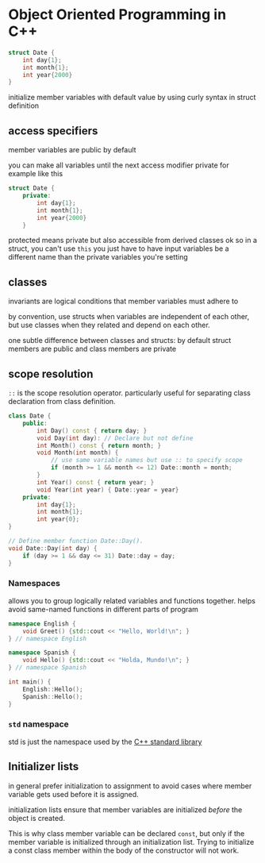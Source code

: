 # Object Oriented Programming in C++

```cpp
struct Date {
    int day{1};
    int month{1};
    int year{2000}
}
```

initialize member variables with default value by using 
curly syntax in struct definition

## access specifiers
 member variables are public by default

you can make all variables until the next access modifier 
private for example like this

```cpp
struct Date {
    private:
        int day{1};
        int month{1};
        int year{2000}
    }
```

protected means private but also accessible from derived classes ok so in a struct, you can't use `this` you just have to have input variables be a different name than the private variables you're setting 

## classes
invariants are logical conditions that member variables must adhere to

by convention, use structs when variables are independent of each other, but use classes when they related and depend on each other. 

one subtle difference between classes and structs: by default struct members are public and class members are private

## scope resolution
`::` is the scope resolution operator. particularly useful for separating class declaration from class definition.

```cpp
class Date {
    public:
        int Day() const { return day; }
        void Day(int day): // Declare but not define
        int Month() const { return month; }
        void Month(int month) {
            // use same variable names but use :: to specify scope
            if (month >= 1 && month <= 12) Date::month = month;
        }
        int Year() const { return year; }
        void Year(int year) { Date::year = year}
    private:
        int day{1};
        int month{1};
        int year{0};
}

// Define member function Date::Day().
void Date::Day(int day) { 
    if (day >= 1 && day <= 31) Date::day = day; 
}
```

### Namespaces
allows you to group logically related variables and functions together. helps avoid same-named functions in different parts of program

```cpp
namespace English {
    void Greet() {std::cout << "Hello, World!\n"; }
} // namespace English

namespace Spanish {
    void Hello() {std::cout << "Holda, Mundo!\n"; }
} // namespace Spanish

int main() {
    English::Hello();
    Spanish::Hello();
}
```

### `std` namespace
std is just the namespace used by the [C++ standard library](https://en.wikipedia.org/wiki/C%2B%2B_Standard_Library)

## Initializer lists
in general prefer initialization to assignment to avoid cases where member variable gets used before it is assigned.

initialization lists ensure that member variables are initialized _before_ the object is created.

This is why class member variable can be declared `const`, but only if the member variable is initialized through an initialization list. Trying to initialize a const class member within the body of the constructor will not work.
